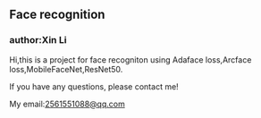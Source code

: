 ## Face recognition

### author:Xin Li

Hi,this is a project for face recogniton using Adaface loss,Arcface loss,MobileFaceNet,ResNet50.

If you have any questions, please contact me!

My email:2561551088@qq.com


